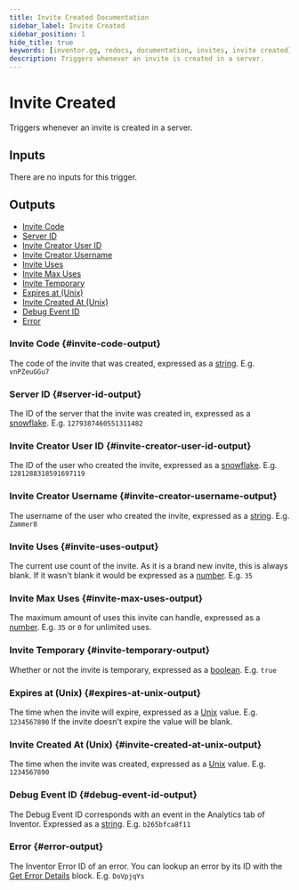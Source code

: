 ```yaml
---
title: Invite Created Documentation
sidebar_label: Invite Created
sidebar_position: 1
hide_title: true
keywords: [inventor.gg, redocs, documentation, invites, invite created]
description: Triggers whenever an invite is created in a server.
---
```

# Invite Created
Triggers whenever an invite is created in a server.

## Inputs
There are no inputs for this trigger.


## Outputs

- [Invite Code](#invite-code-output)
- [Server ID](#server-id-output)
- [Invite Creator User ID](#invite-creator-user-id-output)
- [Invite Creator Username](#invite-creator-username-output)
- [Invite Uses](#invite-uses-output)
- [Invite Max Uses](#invite-max-uses-output)
- [Invite Temporary](#invite-temporary-output)
- [Expires at (Unix)](#expires-at-unix-output)
- [Invite Created At (Unix)](#invite-created-at-unix-output)
- [Debug Event ID](#debug-event-id-output)
- [Error](#error-output)

### Invite Code {#invite-code-output}
The code of the invite that was created, expressed as a [string](/inventor-reference/types/string). E.g. `vnPZeuGGu7`
### Server ID {#server-id-output}
The ID of the server that the invite was created in, expressed as a [snowflake](/inventor-reference/types/string/snowflake). E.g. `1279387460551311482`
### Invite Creator User ID {#invite-creator-user-id-output}
The ID of the user who created the invite, expressed as a [snowflake](/inventor-reference/types/string/snowflake). E.g. `1281288318591697119`
### Invite Creator Username {#invite-creator-username-output}
The username of the user who created the invite, expressed as a [string](/inventor-reference/types/string). E.g. `Zammer8`
### Invite Uses {#invite-uses-output}
The current use count of the invite. As it is a brand new invite, this is always blank. If it wasn't blank it would be expressed as a [number](/inventor-reference/types/number). E.g. `35`
### Invite Max Uses {#invite-max-uses-output}
The maximum amount of uses this invite can handle, expressed as a [number](/inventor-reference/types/number). E.g. `35` or `0` for unlimited uses.
### Invite Temporary {#invite-temporary-output}
Whether or not the invite is temporary, expressed as a [boolean](/inventor-reference/types/string/boolean). E.g. `true`
### Expires at (Unix) {#expires-at-unix-output}
The time when the invite will expire, expressed as a [Unix](/inventor-reference/types/number/unix) value. E.g. `1234567890` If the invite doesn't expire the value will be blank.
### Invite Created At (Unix) {#invite-created-at-unix-output}
The time when the invite was created, expressed as a [Unix](/inventor-reference/types/number/unix) value. E.g. `1234567890`

### Debug Event ID {#debug-event-id-output}
The Debug Event ID corresponds with an event in the Analytics tab of Inventor. Expressed as a [string](/inventor-reference/types/string). E.g. `b265bfca8f11`

### Error {#error-output}
The Inventor Error ID of an error. You can lookup an error by its ID with the [Get Error Details](/inventor-reference/blocks/utilities/get-error-details) block. E.g. `DoVpjqYs`